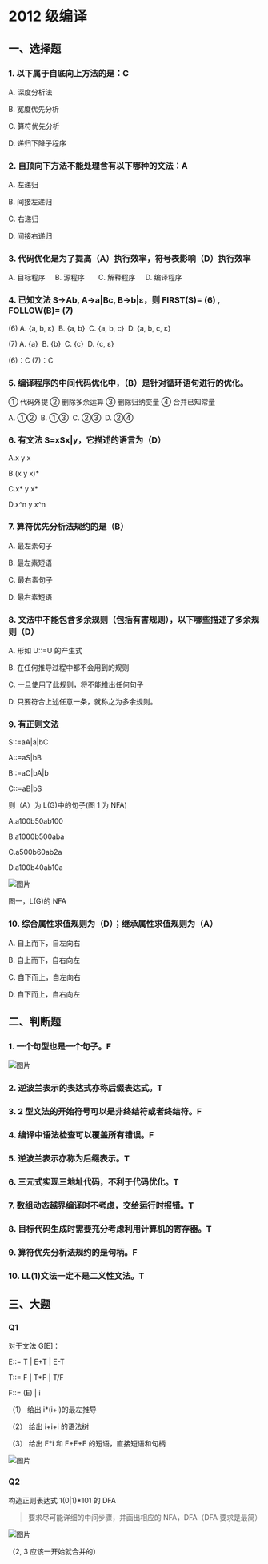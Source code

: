 # 2012 级编译

## 一、选择题

### 1. 以下属于自底向上方法的是：C

A. 深度分析法

B. 宽度优先分析

C. 算符优先分析

D. 递归下降子程序

### 2. 自顶向下方法不能处理含有以下哪种的文法：A

A. 左递归

B. 间接左递归

C. 右递归

D. 间接右递归

### 3. 代码优化是为了提高（A）执行效率，符号表影响（D）执行效率

A. 目标程序     B. 源程序       C. 解释程序     D. 编译程序

### 4. 已知文法 S->Ab, A->a|Bc, B->b|ε，则 FIRST(S)= (6) , FOLLOW(B)= (7)

(6) A. {a, b, ε}  B. {a, b}  C. {a, b, c}  D. {a, b, c, ε}

(7) A. {a}  B. {b}  C. {c}  D. {c, ε}

(6)：C (7)：C

### 5. 编译程序的中间代码优化中，（B）是针对循环语句进行的优化。

① 代码外提 ② 删除多余运算 ③ 删除归纳变量 ④ 合并已知常量

A. ①②  B. ①③  C. ②③  D. ②④

### 6. 有文法 S=xSx|y，它描述的语言为（D）

A.x y x

B.(x y x)\*

C.x* y x*

D.x^n y x^n

### 7. 算符优先分析法规约的是（B）

A. 最左素句子

B. 最左素短语

C. 最右素句子

D. 最右素短语

### 8. 文法中不能包含多余规则（包括有害规则），以下哪些描述了多余规则（D）

A. 形如 U::=U 的产生式

B. 在任何推导过程中都不会用到的规则

C. 一旦使用了此规则，将不能推出任何句子

D. 只要符合上述任意一条，就称之为多余规则。

### 9. 有正则文法

S::=aA|a|bC

A::=aS|bB

B::=aC|bA|b

C::=aB|bS

则（A）为 L(G)中的句子(图 1 为 NFA)

A.a100b50ab100

B.a1000b500aba

C.a500b60ab2a

D.a100b40ab10a

![图片](https://uploader.shimo.im/f/bL6NlWTMc0Sf7BlK.png!thumbnail?fileGuid=L9kBM2p48zFQz9qK)

图一，L(G)的 NFA

### 10. 综合属性求值规则为（D）；继承属性求值规则为（A）

A. 自上而下，自左向右

B. 自上而下，自右向左

C. 自下而上，自左向右

D. 自下而上，自右向左

## 二、判断题

### 1. 一个句型也是一个句子。F

![图片](https://uploader.shimo.im/f/uAlBfGAti4y3Z5Vm.png!thumbnail?fileGuid=L9kBM2p48zFQz9qK)

### 2. 逆波兰表示的表达式亦称后缀表达式。T

### 3. 2 型文法的开始符号可以是非终结符或者终结符。F

### 4. 编译中语法检查可以覆盖所有错误。F

### 5. 逆波兰表示亦称为后缀表示。T

### 6. 三元式实现三地址代码，不利于代码优化。T

### 7. 数组动态越界编译时不考虑，交给运行时报错。T

### 8. 目标代码生成时需要充分考虑利用计算机的寄存器。T

### 9. 算符优先分析法规约的是句柄。F

### 10. LL(1)文法一定不是二义性文法。T

## 三、大题

### Q1

对于文法 G[E]：

E::= T | E+T | E-T

T::= F | T\*F | T/F

F::= (E) | i

（1） 给出 i\*(i+i)的最左推导

（2） 给出 i+i+i 的语法树

（3） 给出 F\*i 和 F+F+F 的短语，直接短语和句柄

![图片](https://uploader.shimo.im/f/nhPIapwNKw7xEt8n.png!thumbnail?fileGuid=L9kBM2p48zFQz9qK)

### Q2

构造正则表达式 1(0|1)\*101 的 DFA

> 要求尽可能详细的中间步骤，并画出相应的 NFA，DFA（DFA 要求是最简）

![图片](https://uploader.shimo.im/f/tclnXt9aEq3hsznH.png!thumbnail?fileGuid=L9kBM2p48zFQz9qK)

（2, 3 应该一开始就合并的）
